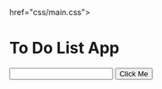 <!DOCTYPE>
<html>
<head>
 <link rel="stylesheet"> href="css/main.css">
 </head>
<body>
    <h1>To Do List App</h1>
    <form id="todoForm">
       <input id="todoInput">
       <button type="button" onclick="todoList() ">Click Me</button>
       </form>
       <ol id="todoList">
       </ol>